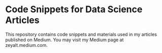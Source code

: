 # Code Snippets for Data Science Articles 

This repository contains code snippets and materials used in my articles published on Medium. You may visit my Medium page at zeyalt.medium.com.  
